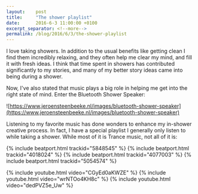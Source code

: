 ```yaml
---
layout:    post
title:     "The shower playlist"
date:      2016-6-3 11:00:00 +0100
excerpt_separator: <!--more-->
permalink: /blog/2016/6/3/the-shower-playlist
---
```


I love taking showers. In addition to the usual benefits like getting clean I find them incredibly relaxing, and they often help me clear my mind, and fill it with fresh ideas. I think that time spent in showers has contributed significantly to my stories, and many of my better story ideas came into being during a shower.

<!--more-->
Now, I've also stated that music plays a big role in helping me get into the right state of mind. Enter the Bluetooth Shower Speaker:

![https://www.jeroensteenbeeke.nl/images/bluetooth-shower-speaker](https://www.jeroensteenbeeke.nl/images/bluetooth-shower-speaker)

Listening to my favorite music has done wonders to enhance my in-shower creative process. In fact, I have a special playlist I generally only listen to while taking a shower. While most of it is Trance music, not all of it is:

{% include beatport.html trackid="5848545" %}
{% include beatport.html trackid="4018024" %}
{% include beatport.html trackid="4077003" %}
{% include beatport.html trackid="5054574" %}

{% include youtube.html video="CGyEd0aKWZE" %}
{% include youtube.html video="wrNTOo4KH8c" %}
{% include youtube.html video="dedPVZ5e_Uw" %}